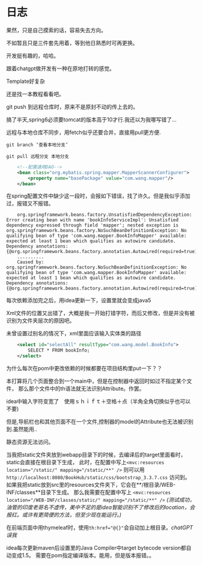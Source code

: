 # 日志

果然，只是自己摸索的话，容易失去方向。

不如暂且只是三件套先用着，等到他日熟悉时可再更换。

开发挺有趣的，哈哈。

跟着chatgpt做开发有一种在原地打转的感觉。

Template好复杂

还是找一本教程看看吧。

git push 到远程仓库时，原来不是原封不动的传上去的。
 
搞了半天,spring6必须要tomcat的版本高于10才行.我还以为我哪写错了...

远程与本地仓库不同步，用fetch似乎还要合并，直接用pull更方便.

`` git branch ‘查看本地分支’ ``

``git pull 远程分支 本地分支``

```xml
    <!--配置通用DAO-->
    <bean class="org.mybatis.spring.mapper.MapperScannerConfigurer">
        <property name="basePackage" value="com.wang.mapper"/>
    </bean>
```
在spring配置文件中缺少这一段时，会报如下错误，找了许久。但是我似乎添加过，报错又不报错。
```text
	org.springframework.beans.factory.UnsatisfiedDependencyException: Error creating bean with name 'bookInfoServiceImpl': Unsatisfied dependency expressed through field 'mapper'; nested exception is org.springframework.beans.factory.NoSuchBeanDefinitionException: No qualifying bean of type 'com.wang.mapper.BookInfoMapper' available: expected at least 1 bean which qualifies as autowire candidate. Dependency annotations: {@org.springframework.beans.factory.annotation.Autowired(required=true)}
	..........
	Caused by: org.springframework.beans.factory.NoSuchBeanDefinitionException: No qualifying bean of type 'com.wang.mapper.BookInfoMapper' available: expected at least 1 bean which qualifies as autowire candidate. Dependency annotations: {@org.springframework.beans.factory.annotation.Autowired(required=true)}
```

每次依赖添加完之后，用idea更新一下，设置里就会变成java5

Xml文件的位置又出错了，大概是我一开始打错字符，而后又修改，但是并没有被识别为文件夹层次的原因吧。

未曾设置过别名的情况下，xml里面应该输入实体类的路径
```xml
    <select id="selectAll" resultType="com.wang.model.BookInfo">
        SELECT * FROM bookInfo;
    </select>
```

为什么每次在pom中更改依赖的时候都要在项目结构里put一下？？

本打算将几个页面整合到一个main中，但是在控制器中返回时如过不指定某个文件，
那么那个文件中的th语法就无法识别Attribute。作罢。

idea中输入字符变宽了　使用ｓｈｉｆｔ＋空格＋点（半角全角切换似乎也可以不要)

但是,导航栏也和其他页面不在一个文件,控制器的model的Attribute也无法被识别到.虽然能用..

静态资源无法访问。

当我把static文件夹放到webapp目录下的时候，去编译后的target里面看时，
static会直接在根目录下生成，
此时，在配置中写上``<mvc:resources location="/static/" mapping="/static/**" />``
则可以用``http://localhost:8080/BookHub/static/css/bootstrap_3.3.7.css`` 访问到。
如果我把static放到src里的resources文件夹下，它会在**/根目录/WEB-INF/classes**目录下生成。
那么我需要在配置中写上 ``<mvc:resources location="/WEB-INF/classes/static/" mapping="/static/**" />``
_(测试成功，油管的印度老哥名不虚传，美中不足的是idea智能识别不了修改后的location，会报红。或许有更简便的方法，但至少现在能运行。)_

在前端页面中用thymeleaf时，使用``th:href="@{}"``会自动加上根目录。_chatGPT误我_

idea每次更新maven后设置里的Java Compiler中target bytecode version都自动变成1.5。
需要在pom指定编译版本。能用，但是版本报错。。